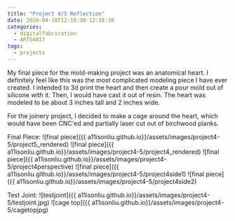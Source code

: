 ```yaml
---
title: "Project 4/5 Reflection"
date: 2020-04-10T12:18:30-12:38:30
categories:
  - digitalfabrication
  - ARTS4017
tags:
  - projects
---
```


My final piece for the mold-making project was an anatomical heart. I definitely feel like this was the most complicated modeling piece I have ever created. I intended to 3d print the heart and then create a pour mold out of silicone with it. Then, I would have cast it out of resin. The heart was modeled to be about 3 inches tall and 2 inches wide.

For the joinery project, I decided to make a cage around the heart, which would have been CNC'ed and partially laser cut out of birchwood planks.

Final Piece:
![final piece]({{ a11isonliu.github.io}}/assets/images/project4-5/project5_rendered)
![final piece]({{ a11isonliu.github.io}}/assets/images/project4-5/project4_rendered)
![final piece]({{ a11isonliu.github.io}}/assets/images/project4-5/project4perspective)
![final piece]({{ a11isonliu.github.io}}/assets/images/project4-5/project4side1)
![final piece]({{ a11isonliu.github.io}}/assets/images/project4-5/project4side2)

Test Joint:
![testjoint]({{ a11isonliu.github.io}}/assets/images/project4-5/testjoint.jpg)
![cage top]({{ a11isonliu.github.io}}/assets/images/project4-5/cagetopjpg)
